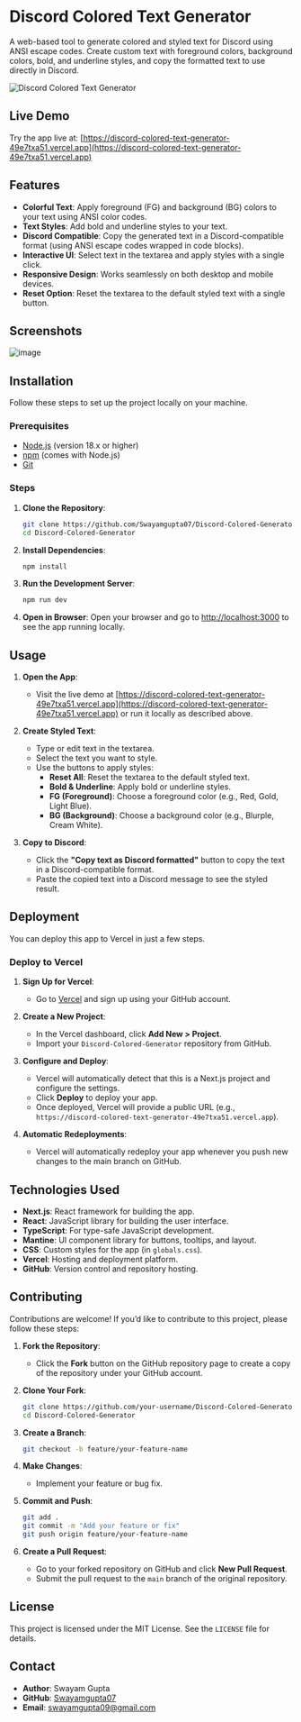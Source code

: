 # Discord Colored Text Generator

A web-based tool to generate colored and styled text for Discord using ANSI escape codes. Create custom text with foreground colors, background colors, bold, and underline styles, and copy the formatted text to use directly in Discord.

![Discord Colored Text Generator](https://via.placeholder.com/800x400.png?text=Discord+Colored+Text+Generator+Screenshot)

## Live Demo

Try the app live at: [https://discord-colored-text-generator-49e7txa51.vercel.app](https://discord-colored-text-generator-49e7txa51.vercel.app)

## Features

- **Colorful Text**: Apply foreground (FG) and background (BG) colors to your text using ANSI color codes.
- **Text Styles**: Add bold and underline styles to your text.
- **Discord Compatible**: Copy the generated text in a Discord-compatible format (using ANSI escape codes wrapped in code blocks).
- **Interactive UI**: Select text in the textarea and apply styles with a single click.
- **Responsive Design**: Works seamlessly on both desktop and mobile devices.
- **Reset Option**: Reset the textarea to the default styled text with a single button.

## Screenshots
![image](https://github.com/user-attachments/assets/7de65c66-11d9-4980-926b-2b23487c5535)

## Installation

Follow these steps to set up the project locally on your machine.

### Prerequisites

- [Node.js](https://nodejs.org/) (version 18.x or higher)
- [npm](https://www.npmjs.com/) (comes with Node.js)
- [Git](https://git-scm.com/)

### Steps

1. **Clone the Repository**:
   ```bash
   git clone https://github.com/Swayamgupta07/Discord-Colored-Generator.git
   cd Discord-Colored-Generator
   ```

2. **Install Dependencies**:
   ```bash
   npm install
   ```

3. **Run the Development Server**:
   ```bash
   npm run dev
   ```

4. **Open in Browser**:
   Open your browser and go to [http://localhost:3000](http://localhost:3000) to see the app running locally.

## Usage

1. **Open the App**:
   - Visit the live demo at [https://discord-colored-text-generator-49e7txa51.vercel.app](https://discord-colored-text-generator-49e7txa51.vercel.app) or run it locally as described above.

2. **Create Styled Text**:
   - Type or edit text in the textarea.
   - Select the text you want to style.
   - Use the buttons to apply styles:
     - **Reset All**: Reset the textarea to the default styled text.
     - **Bold & Underline**: Apply bold or underline styles.
     - **FG (Foreground)**: Choose a foreground color (e.g., Red, Gold, Light Blue).
     - **BG (Background)**: Choose a background color (e.g., Blurple, Cream White).

3. **Copy to Discord**:
   - Click the **"Copy text as Discord formatted"** button to copy the text in a Discord-compatible format.
   - Paste the copied text into a Discord message to see the styled result.

## Deployment

You can deploy this app to Vercel in just a few steps.

### Deploy to Vercel

1. **Sign Up for Vercel**:
   - Go to [Vercel](https://vercel.com) and sign up using your GitHub account.

2. **Create a New Project**:
   - In the Vercel dashboard, click **Add New > Project**.
   - Import your `Discord-Colored-Generator` repository from GitHub.

3. **Configure and Deploy**:
   - Vercel will automatically detect that this is a Next.js project and configure the settings.
   - Click **Deploy** to deploy your app.
   - Once deployed, Vercel will provide a public URL (e.g., `https://discord-colored-text-generator-49e7txa51.vercel.app`).

4. **Automatic Redeployments**:
   - Vercel will automatically redeploy your app whenever you push new changes to the main branch on GitHub.

## Technologies Used

- **Next.js**: React framework for building the app.
- **React**: JavaScript library for building the user interface.
- **TypeScript**: For type-safe JavaScript development.
- **Mantine**: UI component library for buttons, tooltips, and layout.
- **CSS**: Custom styles for the app (in `globals.css`).
- **Vercel**: Hosting and deployment platform.
- **GitHub**: Version control and repository hosting.

## Contributing

Contributions are welcome! If you’d like to contribute to this project, please follow these steps:

1. **Fork the Repository**:
   - Click the **Fork** button on the GitHub repository page to create a copy of the repository under your GitHub account.

2. **Clone Your Fork**:
   ```bash
   git clone https://github.com/your-username/Discord-Colored-Generator.git
   cd Discord-Colored-Generator
   ```

3. **Create a Branch**:
   ```bash
   git checkout -b feature/your-feature-name
   ```

4. **Make Changes**:
   - Implement your feature or bug fix.

5. **Commit and Push**:
   ```bash
   git add .
   git commit -m "Add your feature or fix"
   git push origin feature/your-feature-name
   ```

6. **Create a Pull Request**:
   - Go to your forked repository on GitHub and click **New Pull Request**.
   - Submit the pull request to the `main` branch of the original repository.

## License

This project is licensed under the MIT License. See the `LICENSE` file for details.

## Contact

- **Author**: Swayam Gupta  
- **GitHub**: [Swayamgupta07](https://github.com/Swayamgupta07)  
- **Email**: swayamgupta09@gmail.com

